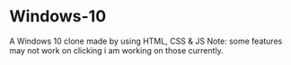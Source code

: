 # Windows-10
A Windows 10 clone made by using HTML, CSS &amp; JS
Note: some features may not work on clicking i am working on those currently.
